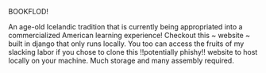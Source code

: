 BOOKFLOD!

An age-old Icelandic tradition that is currently being appropriated into a commercialized American learning experience! Checkout this ~ website ~ built in django that only runs locally. You too can access the fruits of my slacking labor if you chose to clone this !!potentially phishy!! website to host locally on your machine. Much storage and many assembly required.
